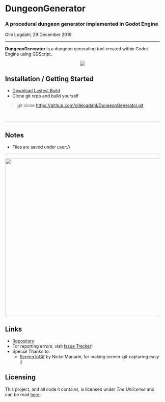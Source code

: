 # DungeonGenerator
### A procedural dungeon generator implemented in Godot Engine
Olle Logdahl, 29 December 2019

---
**DungeonGenerator** is a dungeon generating tool created within Godot Engine using GDScript.

<p align="center">
  <img src="https://github.com/ollelogdahl/DungeonGenerator/blob/master/Media/main.gif" />
</p>

## Installation / Getting Started
- [Download Lastest Build](https://github.com/ollelogdahl/DungeonGenerator/releases/)
- Clone git repo and build yourself
> git clone https://github.com/ollelogdahl/DungeonGenerator.git

<br />

---

## Notes
- Files are saved under user://
---

<p align="center">
  <img src="https://github.com/ollelogdahl/ConsoleGameEngine/blob/master/Media/side.gif" width = 512 heigth = 384 />
</p>

## Links

- [Repository](https://github.com/ollelogdahl/DungeonGenerator/)
- For reporting errors, visit [Issue Tracker](https://github.com/ollelogdahl/DungeonGenerator/issues)!
- Special Thanks to:
  - [ScreenToGif](https://www.screentogif.com) by Nicke Manarin, for making screen-gif capturing easy :)

## Licensing

This project, and all code it contains, is licensed under *The Unlicense* and can be read [here](UNLICENSE).
